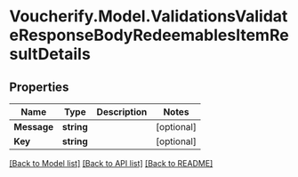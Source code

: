 # Voucherify.Model.ValidationsValidateResponseBodyRedeemablesItemResultDetails

## Properties

Name | Type | Description | Notes
------------ | ------------- | ------------- | -------------
**Message** | **string** |  | [optional] 
**Key** | **string** |  | [optional] 

[[Back to Model list]](../README.md#documentation-for-models) [[Back to API list]](../README.md#documentation-for-api-endpoints) [[Back to README]](../README.md)

